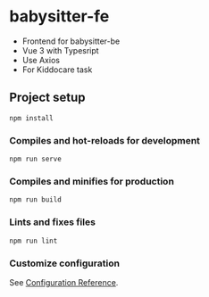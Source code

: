 # babysitter-fe

- Frontend for babysitter-be
- Vue 3 with Typesript
- Use Axios
- For Kiddocare task

## Project setup
```
npm install
```

### Compiles and hot-reloads for development
```
npm run serve
```

### Compiles and minifies for production
```
npm run build
```

### Lints and fixes files
```
npm run lint
```

### Customize configuration
See [Configuration Reference](https://cli.vuejs.org/config/).
